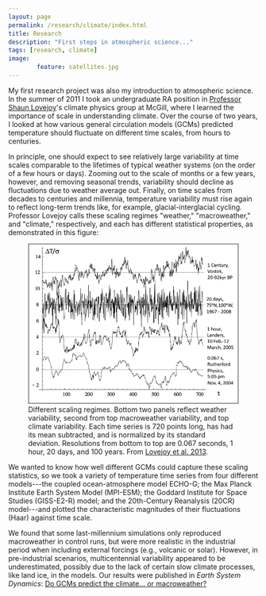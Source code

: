 ```yaml
---
layout: page
permalink: /research/climate/index.html
title: Research
description: "First steps in atmospheric science..."
tags: [research, climate]
image: 
        feature: satellites.jpg
---
```


My first research project was also my introduction to atmospheric science. In the summer of 2011 I took an undergraduate RA position in [Professor Shaun Lovejoy](http://www.physics.mcgill.ca/~gang/Lovejoy.htm)'s climate physics group at McGill, where I learned the importance of scale in understanding climate. Over the course of two years, I looked at how various general circulation models (GCMs) predicted temperature should fluctuate on different time scales, from hours to centuries. 

In principle, one should expect to see relatively large variability at time scales comparable to the lifetimes of typical weather systems (on the order of a few hours or days). Zooming out to the scale of months or a few years, however, and removing seasonal trends, variability should decline as fluctuations due to weather average out. Finally, on time scales from decades to centuries and millennia, temperature variability must rise again to reflect long-term trends like, for example, glacial-interglacial cycling. Professor Lovejoy calls these scaling regimes "weather," "macroweather," and "climate," respectively, and each has different statistical properties, as demonstrated in this figure:

<figure>
	<img src="/images/macroweather.png">
	<figcaption>Different scaling regimes. Bottom two panels reflect weather variability, second from top macroweather variability, and top climate variability. Each time series is 720 points long, has had its mean subtracted, and is normalized by its standard deviation. Resolutions from bottom to top are 0.067 seconds, 1 hour, 20 days, and 100 years. From <a href="http://www.earth-syst-dynam.net/4/439/2013/esd-4-439-2013.html">Lovejoy et al. 2013</a>.</figcaption>
</figure>

We wanted to know how well different GCMs could capture these scaling statistics, so we took a variety of temperature time series from four different models---the coupled ocean-atmosphere model ECHO-G; the Max Planck Institute Earth System Model (MPI-ESM); the Goddard Institute for Space Studies (GISS-E2-R) model; and the 20th-Century Reanalysis (20CR) model---and plotted the characteristic magnitudes of their fluctuations (Haar) against time scale. 

We found that some last-millennium simulations only reproduced macroweather in control runs, but were more realistic in the industrial period when including external forcings (e.g., volcanic or solar). However, in pre-industrial scenarios, multicentennial variability appeared to be underestimated, possibly due to the lack of certain slow climate processes, like land ice, in the models. Our results were published in <i>Earth System Dynamics</i>: [Do GCMs predict the climate... or macroweather?](http://www.earth-syst-dynam.net/4/439/2013/esd-4-439-2013.html)